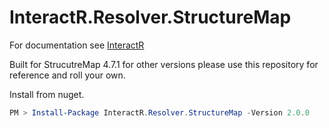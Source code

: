 # InteractR.Resolver.StructureMap
For documentation see [InteractR](https://github.com/madebykrol/InteractR)

Built for StrucutreMap 4.7.1 for other versions please use this repository for reference and roll your own.

Install from nuget.
```PowerShell
PM > Install-Package InteractR.Resolver.StructureMap -Version 2.0.0
```